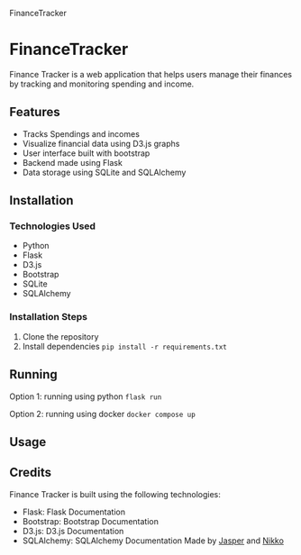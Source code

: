 FinanceTracker
# FinanceTracker
Finance Tracker is a web application that helps users manage their finances by tracking and monitoring spending and income. 

## Features
- Tracks Spendings and incomes
- Visualize financial data using D3.js graphs
- User interface built with bootstrap
- Backend made using Flask
- Data storage using SQLite and SQLAlchemy
## Installation

### Technologies Used
- Python
- Flask
- D3.js
- Bootstrap
- SQLite
- SQLAlchemy

### Installation Steps
1. Clone the repository
2. Install dependencies
```pip install -r requirements.txt```

## Running
Option 1: running using python
```flask run```

Option 2: running using docker
```docker compose up```

## Usage

## Credits 
Finance Tracker is built using the following technologies:
* Flask: Flask Documentation
* Bootstrap: Bootstrap Documentation
* D3.js: D3.js Documentation
* SQLAlchemy: SQLAlchemy Documentation
Made by [Jasper](https://github.com/jaspy-c) and [Nikko](https://github.com/Nikko-Adrian-Pacleb)


